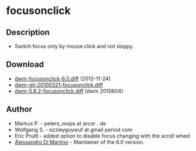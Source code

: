 # focusonclick

## Description

 * Switch focus only by mouse click and not sloppy.

## Download

 * [dwm-focusonclick-6.0.diff](dwm-focusonclick-6.0.diff) (2012-11-24)
 * [dwm-git-20100321-focusonclick.diff](historical/dwm-git-20100321-focusonclick.diff)
 * [dwm-5.8.2-focusonclick.diff](historical/dwm-5.8.2-focusonclick.diff) (dwm 2010604)

## Author

 * Markus P. - peters_mops at arcor . de
 * Wolfgang S. - ezzieyguywuf at gmail period com
 * Eric Pruitt - added option to disable focus changing with the scroll wheel
 * [Alessandro Di Martino][1] - Maintainer of the 6.0 version.

[1]: http://www.alessandrodimartino.com
